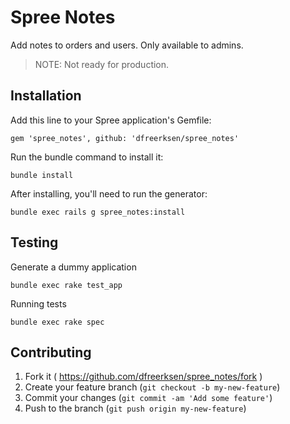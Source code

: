 # Spree Notes

Add notes to orders and users. Only available to admins.

> NOTE: Not ready for production.


## Installation

Add this line to your Spree application's Gemfile:

    gem 'spree_notes', github: 'dfreerksen/spree_notes'

Run the bundle command to install it:

    bundle install

After installing, you'll need to run the generator:

    bundle exec rails g spree_notes:install


## Testing

Generate a dummy application

    bundle exec rake test_app

Running tests

    bundle exec rake spec


## Contributing

1. Fork it ( https://github.com/dfreerksen/spree_notes/fork )
2. Create your feature branch (`git checkout -b my-new-feature`)
3. Commit your changes (`git commit -am 'Add some feature'`)
4. Push to the branch (`git push origin my-new-feature`)
